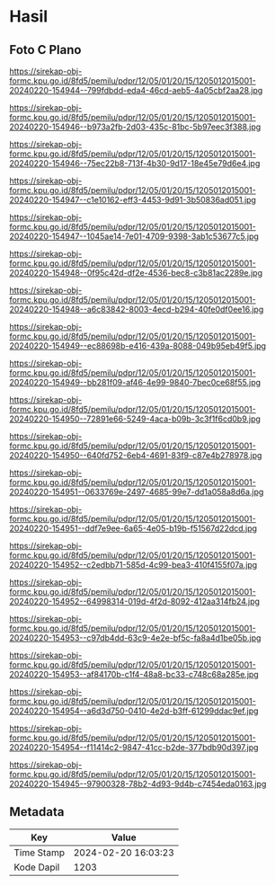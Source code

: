 # Hasil

## Foto C Plano

https://sirekap-obj-formc.kpu.go.id/8fd5/pemilu/pdpr/12/05/01/20/15/1205012015001-20240220-154944--799fdbdd-eda4-46cd-aeb5-4a05cbf2aa28.jpg

https://sirekap-obj-formc.kpu.go.id/8fd5/pemilu/pdpr/12/05/01/20/15/1205012015001-20240220-154946--b973a2fb-2d03-435c-81bc-5b97eec3f388.jpg

https://sirekap-obj-formc.kpu.go.id/8fd5/pemilu/pdpr/12/05/01/20/15/1205012015001-20240220-154946--75ec22b8-713f-4b30-9d17-18e45e79d6e4.jpg

https://sirekap-obj-formc.kpu.go.id/8fd5/pemilu/pdpr/12/05/01/20/15/1205012015001-20240220-154947--c1e10162-eff3-4453-9d91-3b50836ad051.jpg

https://sirekap-obj-formc.kpu.go.id/8fd5/pemilu/pdpr/12/05/01/20/15/1205012015001-20240220-154947--1045ae14-7e01-4709-9398-3ab1c53677c5.jpg

https://sirekap-obj-formc.kpu.go.id/8fd5/pemilu/pdpr/12/05/01/20/15/1205012015001-20240220-154948--0f95c42d-df2e-4536-bec8-c3b81ac2289e.jpg

https://sirekap-obj-formc.kpu.go.id/8fd5/pemilu/pdpr/12/05/01/20/15/1205012015001-20240220-154948--a6c83842-8003-4ecd-b294-40fe0df0ee16.jpg

https://sirekap-obj-formc.kpu.go.id/8fd5/pemilu/pdpr/12/05/01/20/15/1205012015001-20240220-154949--ec88698b-e416-439a-8088-049b95eb49f5.jpg

https://sirekap-obj-formc.kpu.go.id/8fd5/pemilu/pdpr/12/05/01/20/15/1205012015001-20240220-154949--bb281f09-af46-4e99-9840-7bec0ce68f55.jpg

https://sirekap-obj-formc.kpu.go.id/8fd5/pemilu/pdpr/12/05/01/20/15/1205012015001-20240220-154950--72891e66-5249-4aca-b09b-3c3f1f6cd0b9.jpg

https://sirekap-obj-formc.kpu.go.id/8fd5/pemilu/pdpr/12/05/01/20/15/1205012015001-20240220-154950--640fd752-6eb4-4691-83f9-c87e4b278978.jpg

https://sirekap-obj-formc.kpu.go.id/8fd5/pemilu/pdpr/12/05/01/20/15/1205012015001-20240220-154951--0633769e-2497-4685-99e7-dd1a058a8d6a.jpg

https://sirekap-obj-formc.kpu.go.id/8fd5/pemilu/pdpr/12/05/01/20/15/1205012015001-20240220-154951--ddf7e9ee-6a65-4e05-b19b-f51567d22dcd.jpg

https://sirekap-obj-formc.kpu.go.id/8fd5/pemilu/pdpr/12/05/01/20/15/1205012015001-20240220-154952--c2edbb71-585d-4c99-bea3-410f4155f07a.jpg

https://sirekap-obj-formc.kpu.go.id/8fd5/pemilu/pdpr/12/05/01/20/15/1205012015001-20240220-154952--64998314-019d-4f2d-8092-412aa314fb24.jpg

https://sirekap-obj-formc.kpu.go.id/8fd5/pemilu/pdpr/12/05/01/20/15/1205012015001-20240220-154953--c97db4dd-63c9-4e2e-bf5c-fa8a4d1be05b.jpg

https://sirekap-obj-formc.kpu.go.id/8fd5/pemilu/pdpr/12/05/01/20/15/1205012015001-20240220-154953--af84170b-c1f4-48a8-bc33-c748c68a285e.jpg

https://sirekap-obj-formc.kpu.go.id/8fd5/pemilu/pdpr/12/05/01/20/15/1205012015001-20240220-154954--a6d3d750-0410-4e2d-b3ff-61299ddac9ef.jpg

https://sirekap-obj-formc.kpu.go.id/8fd5/pemilu/pdpr/12/05/01/20/15/1205012015001-20240220-154954--f11414c2-9847-41cc-b2de-377bdb90d397.jpg

https://sirekap-obj-formc.kpu.go.id/8fd5/pemilu/pdpr/12/05/01/20/15/1205012015001-20240220-154945--97900328-78b2-4d93-9d4b-c7454eda0163.jpg


## Metadata

| Key        | Value               |
| ---------- | ------------------- |
| Time Stamp | 2024-02-20 16:03:23 |
| Kode Dapil | 1203                |




